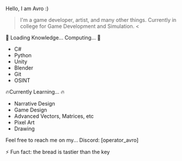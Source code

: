 Hello, I am Avro :) 

> I'm a game developer, artist, and many other things. Currently in college for Game Development and Simulation. <

📖 Loading Knowledge... Computing... 📖
* C#
* Python
* Unity
* Blender
* Git
* OSINT

🔥Currently Learning... 🔥
* Narrative Design
* Game Design
* Advanced Vectors, Matrices, etc
* Pixel Art
* Drawing

Feel free to reach me on my...
  Discord: [operator_avro]
  
⚡ Fun fact: the bread is tastier than the key

<!---
Avro-Is-Arrow/Avro-Is-Arrow is a ✨ special ✨ repository because its `README.md` (this file) appears on your GitHub profile.
You can click the Preview link to take a look at your changes.
--->
